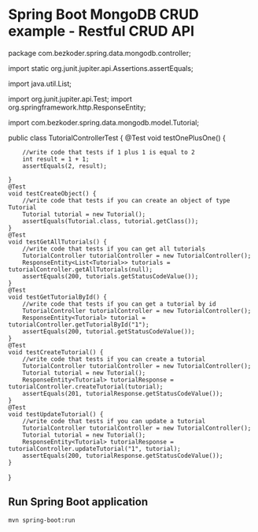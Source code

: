 # Spring Boot MongoDB CRUD example - Restful CRUD API

package com.bezkoder.spring.data.mongodb.controller;

import static org.junit.jupiter.api.Assertions.assertEquals;

import java.util.List;

import org.junit.jupiter.api.Test;
import org.springframework.http.ResponseEntity;

import com.bezkoder.spring.data.mongodb.model.Tutorial;

public class TutorialControllerTest {
    @Test
    void testOnePlusOne() {
        
        //write code that tests if 1 plus 1 is equal to 2
        int result = 1 + 1;
        assertEquals(2, result);
    
    }
    @Test
    void testCreateObject() {
        //write code that tests if you can create an object of type Tutorial
        Tutorial tutorial = new Tutorial();
        assertEquals(Tutorial.class, tutorial.getClass());
    }
    @Test
    void testGetAllTutorials() {
        //write code that tests if you can get all tutorials
        TutorialController tutorialController = new TutorialController();
        ResponseEntity<List<Tutorial>> tutorials = tutorialController.getAllTutorials(null);
        assertEquals(200, tutorials.getStatusCodeValue());
    }
    @Test
    void testGetTutorialById() {
        //write code that tests if you can get a tutorial by id
        TutorialController tutorialController = new TutorialController();
        ResponseEntity<Tutorial> tutorial = tutorialController.getTutorialById("1");
        assertEquals(200, tutorial.getStatusCodeValue());
    }
    @Test
    void testCreateTutorial() {
        //write code that tests if you can create a tutorial
        TutorialController tutorialController = new TutorialController();
        Tutorial tutorial = new Tutorial();
        ResponseEntity<Tutorial> tutorialResponse = tutorialController.createTutorial(tutorial);
        assertEquals(201, tutorialResponse.getStatusCodeValue());
    }
    @Test
    void testUpdateTutorial() {
        //write code that tests if you can update a tutorial
        TutorialController tutorialController = new TutorialController();
        Tutorial tutorial = new Tutorial();
        ResponseEntity<Tutorial> tutorialResponse = tutorialController.updateTutorial("1", tutorial);
        assertEquals(200, tutorialResponse.getStatusCodeValue());
    }

}


## Run Spring Boot application
```
mvn spring-boot:run
```
